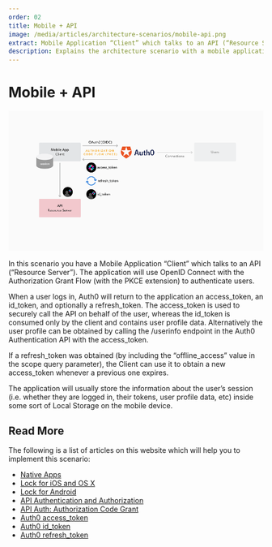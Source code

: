 ```yaml
---
order: 02
title: Mobile + API
image: /media/articles/architecture-scenarios/mobile-api.png
extract: Mobile Application “Client” which talks to an API (“Resource Server”). The application will use OpenID Connect with the Authorization Grant Flow (with the PKCE extension) to authenticate users.
description: Explains the architecture scenario with a mobile application client communicating with an API.
---
```


# Mobile + API

![](/media/articles/architecture-scenarios/mobile-api.png)

In this scenario you have a Mobile Application “Client” which talks to an API (“Resource Server”). The application will use OpenID Connect with the Authorization Grant Flow (with the PKCE extension) to authenticate users.

When a user logs in, Auth0 will return to the application an access_token, an id_token, and optionally a refresh_token. The access_token is used to securely call the API on behalf of the user, whereas the id_token is consumed only by the client and contains user profile data. Alternatively the user profile can be obtained by calling the /userinfo endpoint in the Auth0 Authentication API with the access_token.

If a refresh_token was obtained (by including the “offline_access” value in the scope query parameter), the Client can use it to obtain a new access_token whenever a previous one expires.

The application will usually store the information about the user’s session (i.e. whether they are logged in, their tokens, user profile data, etc) inside some sort of Local Storage on the mobile device.

## Read More

The following is a list of articles on this website which will help you to implement this scenario:

* [Native Apps](/quickstart/native/)
* [Lock for iOS and OS X](/libraries/lock-ios)
* [Lock for Android](/libraries/lock-android)
* [API Authentication and Authorization](/api-auth)
* [API Auth: Authorization Code Grant](/api-auth/grant/authorization-code)
* [Auth0 access_token](/tokens/access_token)
* [Auth0 id_token](/tokens/id_token)
* [Auth0 refresh_token](/tokens/refresh_token)
